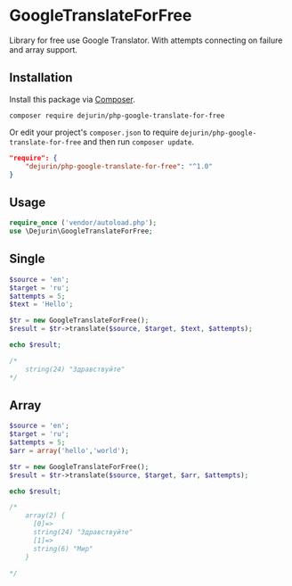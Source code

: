 # GoogleTranslateForFree
Library for free use Google Translator. With attempts connecting on failure and array support.

## Installation

Install this package via [Composer](https://getcomposer.org/).

```
composer require dejurin/php-google-translate-for-free
```

Or edit your project's `composer.json` to require `dejurin/php-google-translate-for-free` and then run `composer update`.

```json
"require": {
    "dejurin/php-google-translate-for-free": "^1.0"
}
```

## Usage

```php
require_once ('vendor/autoload.php');
use \Dejurin\GoogleTranslateForFree;
```

## Single

```php
$source = 'en';
$target = 'ru';
$attempts = 5;
$text = 'Hello';

$tr = new GoogleTranslateForFree();
$result = $tr->translate($source, $target, $text, $attempts);

echo $result; 

/* 
	string(24) "Здравствуйте" 
*/
```

## Array

```php
$source = 'en';
$target = 'ru';
$attempts = 5;
$arr = array('hello','world');

$tr = new GoogleTranslateForFree();
$result = $tr->translate($source, $target, $arr, $attempts);

echo $result;

/*
	array(2) {
	  [0]=>
	  string(24) "Здравствуйте"
	  [1]=>
	  string(6) "Мир"
	}

*/
```